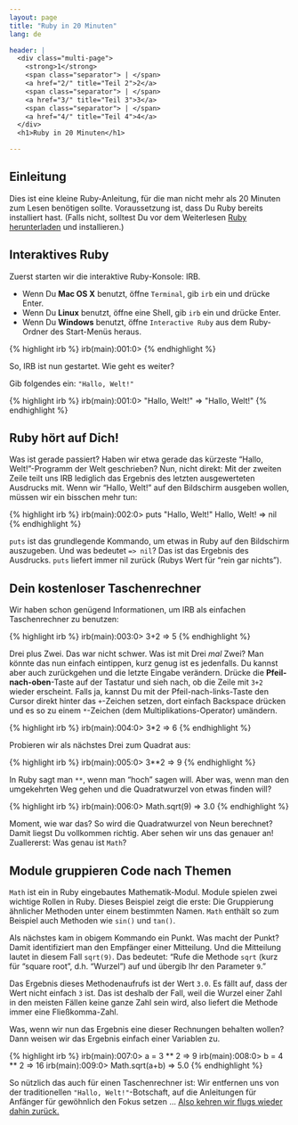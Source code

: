 ```yaml
---
layout: page
title: "Ruby in 20 Minuten"
lang: de

header: |
  <div class="multi-page">
    <strong>1</strong>
    <span class="separator"> | </span>
    <a href="2/" title="Teil 2">2</a>
    <span class="separator"> | </span>
    <a href="3/" title="Teil 3">3</a>
    <span class="separator"> | </span>
    <a href="4/" title="Teil 4">4</a>
  </div>
  <h1>Ruby in 20 Minuten</h1>

---
```


## Einleitung

Dies ist eine kleine Ruby-Anleitung, für die man nicht mehr als 20
Minuten zum Lesen benötigen sollte. Voraussetzung ist, dass Du Ruby
bereits installiert hast. (Falls nicht, solltest Du vor dem Weiterlesen
[Ruby herunterladen](/de/downloads/) und installieren.)

## Interaktives Ruby

Zuerst starten wir die interaktive Ruby-Konsole: IRB.

* Wenn Du **Mac OS X** benutzt, öffne `Terminal`, gib `irb` ein und
  drücke Enter.
* Wenn Du **Linux** benutzt, öffne eine Shell, gib `irb` ein und drücke
  Enter.
* Wenn Du **Windows** benutzt, öffne `Interactive Ruby` aus dem
  Ruby-Ordner des Start-Menüs heraus.

{% highlight irb %}
irb(main):001:0>
{% endhighlight %}

So, IRB ist nun gestartet. Wie geht es weiter?

Gib folgendes ein: `"Hallo, Welt!"`

{% highlight irb %}
irb(main):001:0> "Hallo, Welt!"
=> "Hallo, Welt!"
{% endhighlight %}

## Ruby hört auf Dich!

Was ist gerade passiert? Haben wir etwa gerade das kürzeste “Hallo,
Welt!”-Programm der Welt geschrieben? Nun, nicht direkt: Mit der zweiten
Zeile teilt uns IRB lediglich das Ergebnis des letzten ausgewerteten
Ausdrucks mit. Wenn wir “Hallo, Welt!” auf den Bildschirm ausgeben
wollen, müssen wir ein bisschen mehr tun:

{% highlight irb %}
irb(main):002:0> puts "Hallo, Welt!"
Hallo, Welt!
=> nil
{% endhighlight %}

`puts` ist das grundlegende Kommando, um etwas in Ruby auf den
Bildschirm auszugeben. Und was bedeutet `=> nil`? Das ist das Ergebnis
des Ausdrucks. `puts` liefert immer nil zurück (Rubys Wert für “rein gar
nichts”).

## Dein kostenloser Taschenrechner

Wir haben schon genügend Informationen, um IRB als einfachen
Taschenrechner zu benutzen:

{% highlight irb %}
irb(main):003:0> 3+2
=> 5
{% endhighlight %}

Drei plus Zwei. Das war nicht schwer. Was ist mit Drei *mal* Zwei? Man
könnte das nun einfach eintippen, kurz genug ist es jedenfalls. Du
kannst aber auch zurückgehen und die letzte Eingabe verändern. Drücke
die **Pfeil-nach-oben**-Taste auf der Tastatur und sieh nach, ob die
Zeile mit `3+2` wieder erscheint. Falls ja, kannst Du mit der
Pfeil-nach-links-Taste den Cursor direkt hinter das `+`-Zeichen setzen,
dort einfach Backspace drücken und es so zu einem `*`-Zeichen (dem
Multiplikations-Operator) umändern.

{% highlight irb %}
irb(main):004:0> 3*2
=> 6
{% endhighlight %}

Probieren wir als nächstes Drei zum Quadrat aus:

{% highlight irb %}
irb(main):005:0> 3**2
=> 9
{% endhighlight %}

In Ruby sagt man `**`, wenn man “hoch” sagen will. Aber was, wenn man
den umgekehrten Weg gehen und die Quadratwurzel von etwas finden will?

{% highlight irb %}
irb(main):006:0> Math.sqrt(9)
=> 3.0
{% endhighlight %}

Moment, wie war das? So wird die Quadratwurzel von Neun berechnet? Damit
liegst Du vollkommen richtig. Aber sehen wir uns das genauer an!
Zuallererst: Was genau ist `Math`?

## Module gruppieren Code nach Themen

`Math` ist ein in Ruby eingebautes Mathematik-Modul. Module spielen zwei
wichtige Rollen in Ruby. Dieses Beispiel zeigt die erste: Die
Gruppierung ähnlicher Methoden unter einem bestimmten Namen. `Math`
enthält so zum Beispiel auch Methoden wie `sin()` und `tan()`.

Als nächstes kam in obigem Kommando ein Punkt. Was macht der Punkt?
Damit identifiziert man den Empfänger einer Mitteilung. Und die
Mitteilung lautet in diesem Fall `sqrt(9)`. Das bedeutet: “Rufe die
Methode `sqrt` (kurz für “square root”, d.h. “Wurzel”) auf und übergib
Ihr den Parameter `9`.”

Das Ergebnis dieses Methodenaufrufs ist der Wert `3.0`. Es fällt auf,
dass der Wert nicht einfach `3` ist. Das ist deshalb der Fall, weil die
Wurzel einer Zahl in den meisten Fällen keine ganze Zahl sein wird, also
liefert die Methode immer eine Fließkomma-Zahl.

Was, wenn wir nun das Ergebnis eine dieser Rechnungen behalten wollen?
Dann weisen wir das Ergebnis einfach einer Variablen zu.

{% highlight irb %}
irb(main):007:0> a = 3 ** 2
=> 9
irb(main):008:0> b = 4 ** 2
=> 16
irb(main):009:0> Math.sqrt(a+b)
=> 5.0
{% endhighlight %}

So nützlich das auch für einen Taschenrechner ist: Wir entfernen uns von
der traditionellen `"Hallo, Welt!"`-Botschaft, auf die Anleitungen für
Anfänger für gewöhnlich den Fokus setzen … [Also kehren wir flugs wieder
dahin zurück.](2/)

